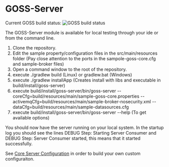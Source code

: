 GOSS-Server
===========
Current GOSS build status: ![GOSS build status](https://travis-ci.org/GridOPTICS/GOSS-Server.svg?branch=master)

The GOSS-Server module is available for local testing through your ide or from the command line.

 1. Clone the repository.
 2. Edit the sample property/configuration files in the src/main/resources folder (Pay close attention to the ports in the sampole-goss-core.cfg and sample-broker files)
 3. Open a command window to the root of the repository.
 4. execute ./gradlew build (Linux) or gradlew.bat (Windows)
 5. execute ./gradlew installApp (Creates install with libs and executable in build/install/goss-server)
 6. execute build/install/goss-server/bin/goss-server --coreCfg=build/resources/main/sample-goss-core.properties --activemqCfg=build/resources/main/sample-broker-nosecurity.xml --dataCfg=build/resources/main/sample-datasources.cfg
 7. execute build/install/goss-server/bin/goss-server --help (To get available options)
 
You should now have the server running on your local system. In the startup log you should see the lines DEBUG Step: Starting Server Consumer and DEBUG Step: Server Consumer started, this means that it started successfully.

See [Core Server Configuration](https://github.com/GridOPTICS/GOSS-Server/wiki/Core-Server-Config) in order to build your own custom configuraiton.


